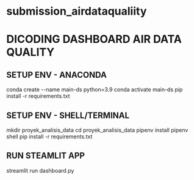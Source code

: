 # submission_airdataqualiity

# DICODING DASHBOARD AIR DATA QUALITY
## SETUP ENV - ANACONDA
conda create --name main-ds python=3.9
conda activate main-ds
pip install -r requirements.txt

## SETUP ENV - SHELL/TERMINAL
mkdir proyek_analisis_data
cd proyek_analisis_data
pipenv install
pipenv shell
pip install -r requirements.txt

## RUN STEAMLIT APP
streamlit run dashboard.py
